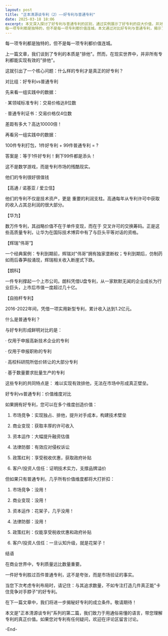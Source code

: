 ```yaml
---
layout: post
title: "正本清源谈专利（2）——好专利与普通专利"
date: 2025-03-18 18:06
excerpt: 本文深入探讨了好专利与普通专利的区别，通过实例展示了好专利的巨大价值，并对比了好专利与普通专利在市场竞争、商业变现等不同维度上的价值差异。
每一项专利都是独特的，但不是每一项专利都价值连城。本文通过对比好专利与普通专利，揭示了专利质量的重要性，并强调了在专利布局时专注打造真正能"卡住竞争对手脖子"的好专利的必要性。
---
```

每一项专利都是独特的，但不是每一项专利都价值连城。

上一篇文章，我们谈到了专利的本质是"排他"。然而，在现实世界中，并非所有专利都能实现有效的"排他"。

这就引出了一个核心问题：什么样的专利才是真正的好专利？

对比组：好专利vs普通专利

先来看一组实践中的数据：

· 某领域标准专利：交易价格达8位数

· 普通专利证书：交易价格仅4位数

差距有多大？高达10000倍！

再看另一组实践中的数据：

100件专利打包，1件好专利 + 99件普通专利 = ?

答案是：等于1件好专利！剩下99件都是添头！

这不是数学游戏，而是专利市场的残酷现实。

他们的专利很好很值钱

【高通 / 诺基亚 / 爱立信】

他们的专利不仅是技术资产，更是 重要的利润支柱。高通每年从专利许可中获取的收入占其总利润的很大部分。

【华为】

数万件专利，其战略价值不在于单件变现，而在于 交叉许可的交换筹码。正是这些高质量专利，让华为在国际技术博弈中有了与巨头平等对话的资格。

【辉瑞“伟哥”】

一个经典案例：专利到期前，辉瑞对"伟哥"拥有独家垄断权；专利到期后，仿制药如雨后春笋般涌现，辉瑞相关收入断崖式下跌。

【朗科】

一件专利撑起一个上市公司。朗科凭借U盘专利，从一家默默无闻的企业成长为行业巨头，上市后市值一度超过几十亿。

【自拍杆专利】

2016-2022年间，凭借一项实用新型专利，累计收入达到1.2亿元。

什么是普通专利？

与好专利形成鲜明对比的是：

· 仅用于申报高新技术企业的专利

· 仅用于申报职称的专利

· 高校科研院所低价转让的大部分专利

· 基于数量要求批量生产的专利

这些专利的共同特点是： 难以实现有效排他，无法在市场中形成真正壁垒。

好专利vs普通专利：价值维度对比

如果拥有好专利，您可以在多个维度创造价值：

1. 市场竞争：实现独占、排他，提升对手成本，构建技术壁垒

2. 商业变现：获取丰厚的许可收入

3. 资本运作：大幅提升融资估值

4. 法律防御：有效应对侵权诉讼

5. 政策红利：享受税收优惠，获取政府补贴

6. 客户/投资人信任：证明技术实力，支撑品牌溢价

但如果只有普通专利，几乎所有价值维度都将大打折扣：

1. 市场竞争：没用！

2. 商业变现：没用！

3. 资本运作：花架子，几乎没用！

4. 法律防御：没用！

5. 政策红利：仅能享受税收优惠和政府补贴

6. 客户/投资人信任：一旦认知升级，就是花架子！

结语

在商业世界中，专利质量远比数量重要。

一件好专利胜过百件普通专利，这不是夸张，而是市场验证的事实。

当您下次考虑专利布局时，请记住：与其追求数量，不如专注打造几件真正能"卡住竞争对手脖子"的好专利。

在下一篇文章中，我们将进一步揭秘好专利的成立条件。敬请期待！

本文是"正本清源谈专利"系列的第二篇，我们致力于用通俗易懂的语言，带您理解专利的真正价值。如果您对专利有任何疑问，欢迎在评论区留言讨论。

-End-